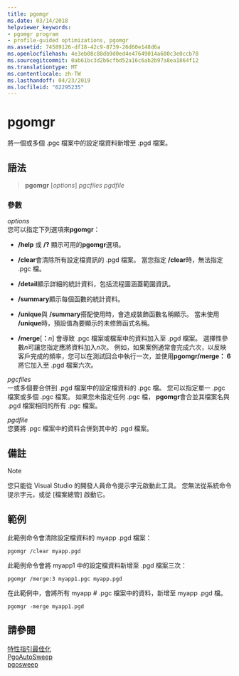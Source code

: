```yaml
---
title: pgomgr
ms.date: 03/14/2018
helpviewer_keywords:
- pgomgr program
- profile-guided optimizations, pgomgr
ms.assetid: 74589126-df18-42c9-8739-26d60e148d6a
ms.openlocfilehash: 4e3eb08c88db9d0ed4e47649014a600c3e0ccb78
ms.sourcegitcommit: 0ab61bc3d2b6cfbd52a16c6ab2b97a8ea1864f12
ms.translationtype: MT
ms.contentlocale: zh-TW
ms.lasthandoff: 04/23/2019
ms.locfileid: "62295235"
---
```

# <a name="pgomgr"></a>pgomgr

將一個或多個 .pgc 檔案中的設定檔資料新增至 .pgd 檔案。

## <a name="syntax"></a>語法

> **pgomgr** [*options*] *pgcfiles* *pgdfile*

### <a name="parameters"></a>參數

*options*<br/>
您可以指定下列選項來**pgomgr**：

- **/help** 或 **/?** 顯示可用的**pgomgr**選項。

- **/clear**會清除所有設定檔資訊的 .pgd 檔案。 當您指定 **/clear**時，無法指定 .pgc 檔。

- **/detail**顯示詳細的統計資料，包括流程圖涵蓋範圍資訊。

- **/summary**顯示每個函數的統計資料。

- **/unique**與 **/summary**搭配使用時，會造成裝飾函數名稱顯示。 當未使用 **/unique**時，預設值為要顯示的未修飾函式名稱。

- **/merge**\[**：**<em>n</em>] 會導致 .pgc 檔案或檔案中的資料加入至 .pgd 檔案。 選擇性參數*n*可讓您指定應將資料加入*n*次。 例如，如果案例通常會完成六次，以反映客戶完成的頻率，您可以在測試回合中執行一次，並使用**pgomgr/merge： 6**將它加入至 .pgd 檔案六次。

*pgcfiles*<br/>
一或多個要合併到 .pgd 檔案中的設定檔資料的 .pgc 檔。 您可以指定單一 .pgc 檔案或多個 .pgc 檔案。 如果您未指定任何 .pgc 檔， **pgomgr**會合並其檔案名與 .pgd 檔案相同的所有 .pgc 檔案。

*pgdfile*<br/>
您要將 .pgc 檔案中的資料合併到其中的 .pgd 檔案。

## <a name="remarks"></a>備註

> [!NOTE]
> 您只能從 Visual Studio 的開發人員命令提示字元啟動此工具。 您無法從系統命令提示字元，或從 [檔案總管] 啟動它。

## <a name="example"></a>範例

此範例命令會清除設定檔資料的 myapp .pgd 檔案：

`pgomgr /clear myapp.pgd`

此範例命令會將 myapp1 中的設定檔資料新增至 .pgd 檔案三次：

`pgomgr /merge:3 myapp1.pgc myapp.pgd`

在此範例中，會將所有 myapp # .pgc 檔案中的資料，新增至 myapp .pgd 檔。

`pgomgr -merge myapp1.pgd`

## <a name="see-also"></a>請參閱

[特性指引最佳化](profile-guided-optimizations.md)<br/>
[PgoAutoSweep](pgoautosweep.md)<br/>
[pgosweep](pgosweep.md)<br/>
